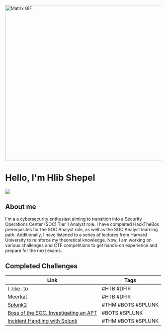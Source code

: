 <img src="https://cdna.artstation.com/p/assets/images/images/028/102/058/original/pixel-jeff-matrix-s.gif?1593487263" 
     alt="Matrix GIF" 
     width="900"
     height="500"
     style="display: block; margin: auto;">

# Hello, I'm Hlib Shepel
<a href="https://www.linkedin.com/in/glebe-shepel/"><img src="https://img.shields.io/badge/-LinkedIn-0072b1?&style=for-the-badge&logo=linkedin&logoColor=white" /></a>

## About me

I'm a a cybersecurity enthusiast aiming to transition into a Security Operations Center (SOC) Tier 1 Analyst role. I have completed HackTheBox prerequisites for the SOC Analyst role, as well as the SOC Analyst learning path. Additionally, I have listened to a series of lectures from Harvard University to reinforce my theoretical knowledge. Now, I am working on various challenges and CTF competitions to get hands-on experience and prepare for the next exams.

## Completed Challenges

| Link                                                                 | Tags         |
| -------------------------------------------------------------------- | -----------  |
| [I-like-to](https://glebius01.github.io/I%20like%20to)              | #HTB #DFIR   |
| [Meerkat](https://glebius01.github.io/Meerkat)                      | #HTB #DFIR   |
| [Splunk2](https://glebius01.github.io/TryHackMe_Splunk2)            | #THM #BOTS #SPLUNK   |
| [Boss of the SOC. Investigating an APT](https://glebius01.github.io/bots-advanced-persistence) | #BOTS #SPLUNK |
| [Incident Handling with Splunk](https://glebius01.github.io/Splunk201.%20Incident%20Handling%20with%20Splunk) | #THM #BOTS #SPLUNK |
